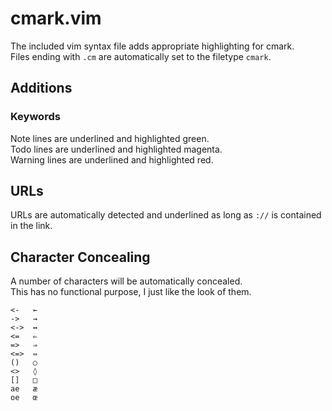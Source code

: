 # cmark.vim

The included vim syntax file adds appropriate highlighting for cmark.  
Files ending with `.cm` are automatically set to the filetype `cmark`.

## Additions

### Keywords

Note lines are underlined and highlighted green.  
Todo lines are underlined and highlighted magenta.  
Warning lines are underlined and highlighted red.  

## URLs

URLs are automatically detected and underlined as long as `://` is contained in
the link.

## Character Concealing

A number of characters will be automatically concealed.  
This has no functional purpose, I just like the look of them.
```
<-   ←
->   →
<->  ↔
<=   ⇐
=>   ⇒
<=>  ⇔
()   ○
<>   ◊
[]   □
ae   æ
oe   œ
```
